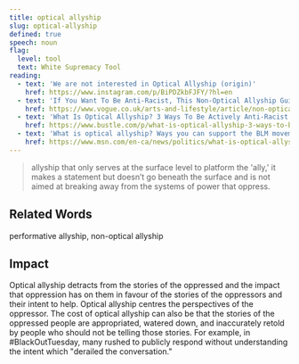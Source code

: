 ```yaml
---
title: optical allyship
slug: optical-allyship
defined: true
speech: noun
flag:
  level: tool
  text: White Supremacy Tool
reading:
  - text: 'We are not interested in Optical Allyship (origin)'
    href: https://www.instagram.com/p/BiPDZkbFJFY/?hl=en
  - text: 'If You Want To Be Anti-Racist, This Non-Optical Allyship Guide Is Required Reading'
    href: https://www.vogue.co.uk/arts-and-lifestyle/article/non-optical-ally-guide
  - text: 'What Is Optical Allyship? 3 Ways To Be Actively Anti-Racist'
    href: https://www.bustle.com/p/what-is-optical-allyship-3-ways-to-be-actively-anti-racist-22956518
  - text: 'What is optical allyship? Ways you can support the BLM movement apart from spreading hashtags'
    href: https://www.msn.com/en-ca/news/politics/what-is-optical-allyship-ways-you-can-support-the-blm-movement-apart-from-spreading-hashtags/ar-BB15cJgz
---
```


> allyship that only serves at the surface level to platform the 'ally,' it makes a statement but doesn’t go beneath the surface and is not aimed at breaking away from the systems of power that oppress.

## Related Words

performative allyship, non-optical allyship

## Impact

Optical allyship detracts from the stories of the oppressed and the impact that oppression has on them in favour of the stories of the oppressors and their intent to help. Optical allyship centres the perspectives of the oppressor. The cost of optical allyship can also be that the stories of the oppressed people are appropriated, watered down, and inaccurately retold by people who should not be telling those stories. For example, in #BlackOutTuesday, many rushed to publicly respond without understanding the intent which "derailed the conversation."
